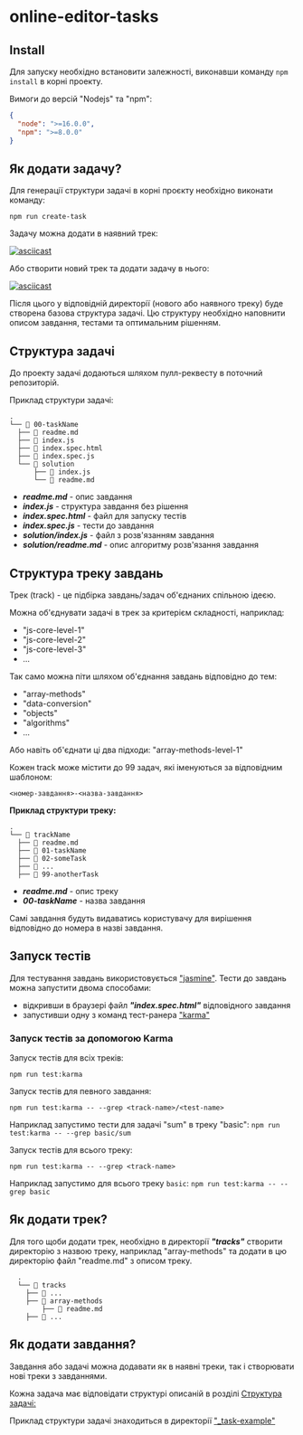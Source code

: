 # online-editor-tasks

## Install

Для запуску необхідно встановити залежності, виконавши 
команду `npm install` в корні проекту.

Вимоги до версій "Nodejs" та "npm":

```json
{
  "node": ">=16.0.0",
  "npm": ">=8.0.0"
}
```

## Як додати задачу?

Для генерації структури задачі в корні проєкту необхідно виконати команду:

```
npm run create-task
```

Задачу можна додати в наявний трек:

[![asciicast](https://asciinema.org/a/497519.svg)](https://asciinema.org/a/497519)

Або створити новий трек та додати задачу в нього:

[![asciicast](https://asciinema.org/a/qyGZKKVPQn6u5NUwtVOgMKgxT.svg)](https://asciinema.org/a/qyGZKKVPQn6u5NUwtVOgMKgxT)

Після цього у відповідній директорії (нового або наявного треку) буде створена
базова структура задачі. Цю структуру необхідно наповнити описом завдання, тестами 
та оптимальним рішенням.

## Структура задачі

До проекту задачі додаються шляхом пулл-реквесту в поточний репозиторій.

Приклад структури задачі:

  ```
  .
  └── 📁 00-taskName
    ├── 📄 readme.md
    ├── 📄 index.js
    ├── 📄 index.spec.html
    ├── 📄 index.spec.js
    └── 📁 solution
        ├── 📄 index.js
        └── 📄 readme.md
  ```
  
  * **_readme.md_** - опис завдання
  * **_index.js_** - структура завдання без рішення
  * **_index.spec.html_** - файл для запуску тестів
  * **_index.spec.js_** - тести до завдання
  * **_solution/index.js_** - файл з розв'язанням завдання
  * **_solution/readme.md_** - опис алгоритму розв'язання завдання

## Структура треку завдань

Трек (track) - це підбірка завдань/задач об'єднаних спільною ідеєю.

Можна об'єднувати задачі в трек за критерієм складності, наприклад:

* "js-core-level-1"
* "js-core-level-2"
* "js-core-level-3"
* ...

Так само можна піти шляхом об'єднання завдань відповідно до тем:

* "array-methods"
* "data-conversion"
* "objects"
* "algorithms"
* ...

Або навіть об'єднати ці два підходи: "array-methods-level-1"

Кожен track може містити до 99 задач, які іменуються за відповідним шаблоном:

```
<номер-завдання>-<назва-завдання>
```

**Приклад структури треку:**

  ```
  .
  └── 📁 trackName
    ├── 📄 readme.md
    ├── 📁 01-taskName
    ├── 📁 02-someTask
    ├── 📁 ... 
    ├── 📁 99-anotherTask
  ```

  * **_readme.md_** - опис треку
  * **_00-taskName_** - назва завдання
  
Самі завдання будуть видаватись користувачу для вирішення відповідно до номера в
назві завдання.

## Запуск тестів

Для тестування завдань використовується ["jasmine"](https://github.com/jasmine/jasmine).
Тести до завдань можна запустити двома способами:

* відкривши в браузері файл **_"index.spec.html"_** відповідного завдання 
* запустивши одну з команд тест-ранера ["karma"](https://karma-runner.github.io/latest/index.html)

### Запуск тестів за допомогою Karma

Запуск тестів для всіх треків:

```
npm run test:karma
```

Запуск тестів для певного завдання:

```
npm run test:karma -- --grep <track-name>/<test-name>
```

Наприклад запустимо тести для задачі "sum" в треку "basic":
`npm run test:karma -- --grep basic/sum`

Запуск тестів для всього треку:

```
npm run test:karma -- --grep <track-name>
```

Наприклад запустимо для всього треку `basic`:
`npm run test:karma -- --grep basic`

## Як додати трек?

Для того щоби додати трек, необхідно в директорії **_"tracks"_** створити директорію з
назвою треку, наприклад "array-methods" та додати в цю директорію файл "readme.md" 
з описом треку.

```
  .
  └── 📁 tracks
    ├── 📁 ... 
    ├── 📁 array-methods
        ├── 📄 readme.md
    ├── 📁 ... 
```

## Як додати завдання?

Завдання або задачі можна додавати як в наявні треки, так і створювати нові треки з
завданнями.

Кожна задача має відповідати структурі описаній в розділі [Структура задачі:](#структура-задачі)

Приклад структури задачі знаходиться в директорії ["_task-example"](./_task-example)
